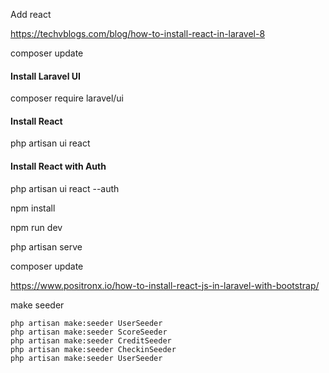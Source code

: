 Add react 



https://techvblogs.com/blog/how-to-install-react-in-laravel-8

composer update

#### Install Laravel UI

composer require laravel/ui



#### Install React

php artisan ui react



#### Install React with Auth

php artisan ui react --auth



npm install

npm run dev

php artisan serve





composer update





https://www.positronx.io/how-to-install-react-js-in-laravel-with-bootstrap/







make seeder



```
php artisan make:seeder UserSeeder
php artisan make:seeder ScoreSeeder
php artisan make:seeder CreditSeeder
php artisan make:seeder CheckinSeeder
php artisan make:seeder UserSeeder
```







